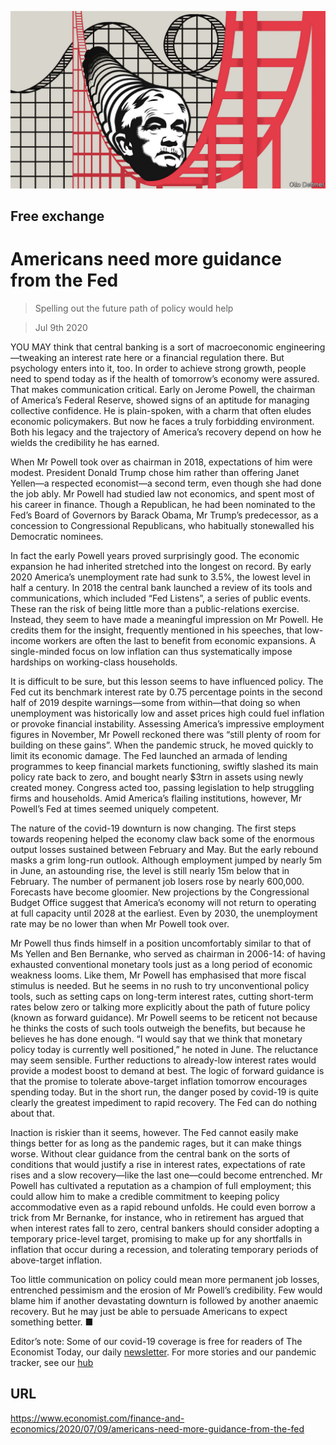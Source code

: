 ![](./images/20200711_FND000_0.jpg)

## Free exchange

# Americans need more guidance from the Fed

> Spelling out the future path of policy would help

> Jul 9th 2020

YOU MAY think that central banking is a sort of macroeconomic engineering—tweaking an interest rate here or a financial regulation there. But psychology enters into it, too. In order to achieve strong growth, people need to spend today as if the health of tomorrow’s economy were assured. That makes communication critical. Early on Jerome Powell, the chairman of America’s Federal Reserve, showed signs of an aptitude for managing collective confidence. He is plain-spoken, with a charm that often eludes economic policymakers. But now he faces a truly forbidding environment. Both his legacy and the trajectory of America’s recovery depend on how he wields the credibility he has earned.

When Mr Powell took over as chairman in 2018, expectations of him were modest. President Donald Trump chose him rather than offering Janet Yellen—a respected economist—a second term, even though she had done the job ably. Mr Powell had studied law not economics, and spent most of his career in finance. Though a Republican, he had been nominated to the Fed’s Board of Governors by Barack Obama, Mr Trump’s predecessor, as a concession to Congressional Republicans, who habitually stonewalled his Democratic nominees.

In fact the early Powell years proved surprisingly good. The economic expansion he had inherited stretched into the longest on record. By early 2020 America’s unemployment rate had sunk to 3.5%, the lowest level in half a century. In 2018 the central bank launched a review of its tools and communications, which included “Fed Listens”, a series of public events. These ran the risk of being little more than a public-relations exercise. Instead, they seem to have made a meaningful impression on Mr Powell. He credits them for the insight, frequently mentioned in his speeches, that low-income workers are often the last to benefit from economic expansions. A single-minded focus on low inflation can thus systematically impose hardships on working-class households.

It is difficult to be sure, but this lesson seems to have influenced policy. The Fed cut its benchmark interest rate by 0.75 percentage points in the second half of 2019 despite warnings—some from within—that doing so when unemployment was historically low and asset prices high could fuel inflation or provoke financial instability. Assessing America’s impressive employment figures in November, Mr Powell reckoned there was “still plenty of room for building on these gains”. When the pandemic struck, he moved quickly to limit its economic damage. The Fed launched an armada of lending programmes to keep financial markets functioning, swiftly slashed its main policy rate back to zero, and bought nearly $3trn in assets using newly created money. Congress acted too, passing legislation to help struggling firms and households. Amid America’s flailing institutions, however, Mr Powell’s Fed at times seemed uniquely competent.

The nature of the covid-19 downturn is now changing. The first steps towards reopening helped the economy claw back some of the enormous output losses sustained between February and May. But the early rebound masks a grim long-run outlook. Although employment jumped by nearly 5m in June, an astounding rise, the level is still nearly 15m below that in February. The number of permanent job losers rose by nearly 600,000. Forecasts have become gloomier. New projections by the Congressional Budget Office suggest that America’s economy will not return to operating at full capacity until 2028 at the earliest. Even by 2030, the unemployment rate may be no lower than when Mr Powell took over.

Mr Powell thus finds himself in a position uncomfortably similar to that of Ms Yellen and Ben Bernanke, who served as chairman in 2006-14: of having exhausted conventional monetary tools just as a long period of economic weakness looms. Like them, Mr Powell has emphasised that more fiscal stimulus is needed. But he seems in no rush to try unconventional policy tools, such as setting caps on long-term interest rates, cutting short-term rates below zero or talking more explicitly about the path of future policy (known as forward guidance). Mr Powell seems to be reticent not because he thinks the costs of such tools outweigh the benefits, but because he believes he has done enough. “I would say that we think that monetary policy today is currently well positioned,” he noted in June. The reluctance may seem sensible. Further reductions to already-low interest rates would provide a modest boost to demand at best. The logic of forward guidance is that the promise to tolerate above-target inflation tomorrow encourages spending today. But in the short run, the danger posed by covid-19 is quite clearly the greatest impediment to rapid recovery. The Fed can do nothing about that.

Inaction is riskier than it seems, however. The Fed cannot easily make things better for as long as the pandemic rages, but it can make things worse. Without clear guidance from the central bank on the sorts of conditions that would justify a rise in interest rates, expectations of rate rises and a slow recovery—like the last one—could become entrenched. Mr Powell has cultivated a reputation as a champion of full employment; this could allow him to make a credible commitment to keeping policy accommodative even as a rapid rebound unfolds. He could even borrow a trick from Mr Bernanke, for instance, who in retirement has argued that when interest rates fall to zero, central bankers should consider adopting a temporary price-level target, promising to make up for any shortfalls in inflation that occur during a recession, and tolerating temporary periods of above-target inflation.

Too little communication on policy could mean more permanent job losses, entrenched pessimism and the erosion of Mr Powell’s credibility. Few would blame him if another devastating downturn is followed by another anaemic recovery. But he may just be able to persuade Americans to expect something better. ■

Editor’s note: Some of our covid-19 coverage is free for readers of The Economist Today, our daily [newsletter](https://www.economist.com/https://my.economist.com/user#newsletter). For more stories and our pandemic tracker, see our [hub](https://www.economist.com//news/2020/03/11/the-economists-coverage-of-the-coronavirus)

## URL

https://www.economist.com/finance-and-economics/2020/07/09/americans-need-more-guidance-from-the-fed
